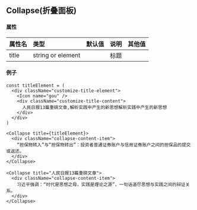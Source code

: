 ## Collapse(折叠面板)

#### 属性

| 属性名 | 类型              | 默认值 | 说明 | 其他值 |
| :----- | :---------------- | :----- | :--- | :----- |
| title  | string or element |        | 标题 |

#### 例子

```
const titleElement = (
  <div className="customize-title-element">
    <Icon name="gou" />
    <div className="customize-title-content">
      人民日报13篇重磅文章,解析实践中产生的新思想解析实践中产生的新思想
    </div>
  </div>
)

<Collapse title={titleElement}>
  <div className="collapse-content-item">
    “担保物转入”与“担保物转出”：投资者普通证券账户与信用证券账户之间的担保品的提交或返还。
  </div>
</Collapse>

<Collapse title="人民日报13篇重磅文章">
  <div className="collapse-content-item">
    习近平强调：“时代是思想之母，实践是理论之源”，一句话道尽思想与实践之间的辩证关系。
  </div>
</Collapse>
```
